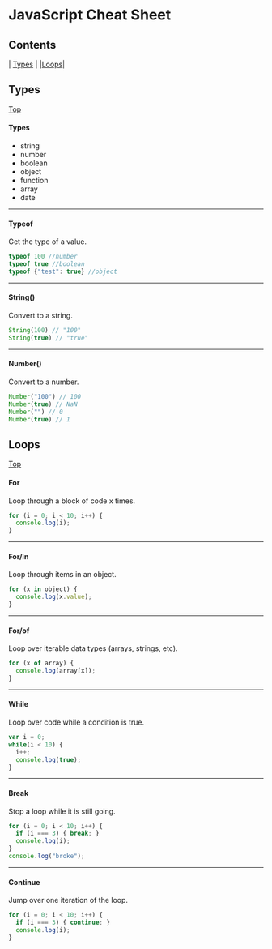 # JavaScript Cheat Sheet

## Contents
| [Types](#types) |
|[Loops](#loops)|

## Types
[Top](#contents)

#### Types  
- string
- number
- boolean
- object
- function
- array
- date
---
#### Typeof  
Get the type of a value.
```javascript
typeof 100 //number
typeof true //boolean
typeof {"test": true} //object
```
---
#### String()  
Convert to a string.
```javascript
String(100) // "100"
String(true) // "true"
```
---
#### Number()  
Convert to a number.
```javascript
Number("100") // 100
Number(true) // NaN
Number("") // 0
Number(true) // 1
```

## Loops
[Top](#contents)

#### For  
Loop through a block of code x times.
```javascript
for (i = 0; i < 10; i++) {
  console.log(i);
}
```
---
#### For/in  
Loop through items in an object.
```javascript
for (x in object) {
  console.log(x.value);
}
```
---
#### For/of  
Loop over iterable data types (arrays, strings, etc).
```javascript
for (x of array) {
  console.log(array[x]);
}
```
---
#### While
Loop over code while a condition is true.
```javascript
var i = 0;
while(i < 10) {
  i++;
  console.log(true);
}
```
---
#### Break  
Stop a loop while it is still going.
```javascript
for (i = 0; i < 10; i++) {
  if (i === 3) { break; }
  console.log(i);
}
console.log("broke");
```
---
#### Continue  
Jump over one iteration of the loop.
```javascript
for (i = 0; i < 10; i++) {
  if (i === 3) { continue; }
  console.log(i);
}
```
